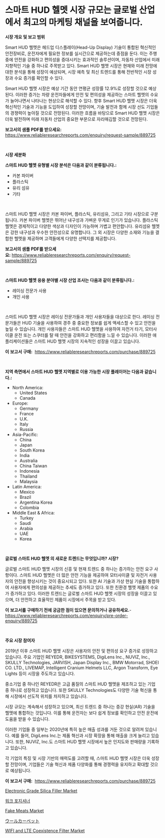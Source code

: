 <p><h1>스마트 HUD 헬멧 시장 규모는 글로벌 산업에서 최고의 마케팅 채널을 보여줍니다.</h1></p><p><strong>시장 개요 및 보고 범위</strong></p>
<p><p>Smart HUD 헬멧은 헤드업 디스플레이(Head-Up Display) 기술이 통합된 혁신적인 안전장비로, 운전자에게 필요한 정보를 실시간으로 제공하는데 중점을 둔다. 이는 주행 중에 안전을 강화하고 편의성을 증대시키는 효과적인 솔루션이며, 자동차 산업에서 미래 지향적인 기술 중 하나로 주목받고 있다. Smart HUD 헬멧 시장은 현재와 미래 전망에 대한 분석을 통해 성장이 예상되며, 시장 예측 및 최신 트렌드를 통해 전반적인 시장 성장과 수요 증가를 확인할 수 있다.</p><p>Smart HUD 헬멧 시장은 예상 기간 동안 연평균 성장률 12.9%로 성장할 것으로 예상된다. 이러한 증가는 차량 운전자들에게 안전 및 편의성을 제공하는 스마트 헬멧의 수요가 늘어나면서 나타나는 현상으로 해석할 수 있다. 향후 Smart HUD 헬멧 시장은 더욱 혁신적인 기술과 기능을 도입하여 성장할 전망이며, 기술 발전과 함께 시장 선도 기업들의 경쟁력이 높아질 것으로 전망된다. 이러한 흐름을 바탕으로 Smart HUD 헬멧 시장은 더욱 발전하며 미래 자동차 산업의 중요한 부문으로 자리매김할 것으로 전망된다.</p></p>
<p><strong>보고서의 샘플 PDF를 받으세요:</strong> <a href="https://www.reliableresearchreports.com/enquiry/request-sample/889725">https://www.reliableresearchreports.com/enquiry/request-sample/889725</a></p>
<p>&nbsp;</p>
<p><strong>시장 세분화</strong></p>
<p><strong>스마트 HUD 헬멧 유형별 시장 분석은 다음과 같이 분류됩니다.:</strong></p>
<p><ul><li>카본 파이버</li><li>플라스틱</li><li>유리 섬유</li><li>기타</li></ul></p>
<p>&nbsp;</p>
<p><p>스마트 HUD 헬멧 시장은 카본 파이버, 플라스틱, 유리섬유, 그리고 기타 시장으로 구분됩니다. 카본 파이버 헬멧은 뛰어난 내구성과 가벼운 무게로 인기가 있습니다. 플라스틱 헬멧은 경제적이고 다양한 색상과 디자인이 가능하며 가볍고 편안합니다. 유리섬유 헬멧은 강한 내구성과 우수한 안전성으로 유명합니다. 그 외 시장은 다양한 소재와 기능을 결합한 헬멧을 제공하며 고객들에게 다양한 선택지를 제공합니다.</p></p>
<p><strong>보고서의 샘플 PDF를 받으세요:</strong>&nbsp;<a href="https://www.reliableresearchreports.com/enquiry/request-sample/889725">https://www.reliableresearchreports.com/enquiry/request-sample/889725</a></p>
<p>&nbsp;</p>
<p><strong> 스마트 HUD 헬멧 응용 분야별 시장 산업 조사는 다음과 같이 분류됩니다.:</strong></p>
<p><ul><li>레이싱 전문가 사용</li><li>개인 사용</li></ul></p>
<p>&nbsp;</p>
<p><p>스마트 HUD 헬멧 시장은 레이싱 전문가들과 개인 사용자들을 대상으로 한다. 레이싱 전문가들은 HUD 기술을 사용하여 경주 중 중요한 정보를 쉽게 액세스할 수 있고 안전을 높일 수 있습니다. 개인 사용자들은 스마트 HUD 헬멧을 사용하여 자전거 타기, 모터사이클 운전 또는 스쿠터를 탈 때 안전을 강화하고 편리함을 느낄 수 있습니다. 이러한 애플리케이션들은 스마트 HUD 헬멧 시장의 지속적인 성장을 이끌고 있습니다.</p></p>
<p><strong>이 보고서 구매:</strong>&nbsp; <a href="https://www.reliableresearchreports.com/purchase/889725">https://www.reliableresearchreports.com/purchase/889725</a></p>
<p>&nbsp;</p>
<p><strong>지역 측면에서 스마트 HUD 헬멧 지역별로 이용 가능한 시장 플레이어는 다음과 같습니다.:</strong></p>
<p><ul>
    <li>
        North America:
        <ul>
            <li>United States</li>
            <li>Canada</li>
        </ul>
    </li>
    <li>
        Europe:
        <ul>
            <li>Germany</li>
            <li>France</li>
            <li>U.K.</li>
            <li>Italy</li>
            <li>Russia</li>
        </ul>
    </li>
    <li>
        Asia-Pacific:
        <ul>
            <li>China</li>
            <li>Japan</li>
            <li>South Korea</li>
            <li>India</li>
            <li>Australia</li>
            <li>China Taiwan</li>
            <li>Indonesia</li>
            <li>Thailand</li>
            <li>Malaysia</li>
        </ul>
    </li>
    <li>
        Latin America:
        <ul>
            <li>Mexico</li>
            <li>Brazil</li>
            <li>Argentina Korea</li>
            <li>Colombia</li>
        </ul>
    </li>
    <li>
        Middle East & Africa:
        <ul>
            <li>Turkey</li>
            <li>Saudi</li>
            <li>Arabia</li>
            <li>UAE</li>
            <li>Korea</li>
        </ul>
    </li>
    </ul></p>
<p>&nbsp;</p>
<p><strong>글로벌 스마트 HUD 헬멧 의 새로운 트렌드는 무엇입니까? 시장?</strong></p>
<p><p>글로벌 스마트 HUD 헬멧 시장의 신흥 및 현재 트렌드 중 하나는 증가하는 안전 요구 사항이다. 스마트 HUD 헬멧은 더 많은 안전 기능을 제공하여 모터사이클 및 자전거 사용자의 안전을 향상시키는 것이 중요시되고 있다. 또한 AI 기술과 가상 현실 기술을 통합하여 사용자에게 편의성을 제공하는 추세도 증가하고 있다. 또한 친환경 헬멧 제품의 수요가 증가하고 있다. 이러한 트렌드는 글로벌 스마트 HUD 헬멧 시장의 성장을 이끌고 있으며, 더 안전하고 효율적인 제품이 시장에서 주목을 받고 있다.</p></p>
<p><strong>이 보고서를 구매하기 전에 궁금한 점이 있으면 문의하거나 공유하세요.</strong>- <a href="https://www.reliableresearchreports.com/enquiry/pre-order-enquiry/889725">https://www.reliableresearchreports.com/enquiry/pre-order-enquiry/889725</a></p>
<p>&nbsp;</p>
<p><strong>주요 시장 참여자</strong></p>
<p><p>2019년 이후 스마트 HUD 헬멧 시장은 사용자의 안전 및 편의성 요구 증가로 성장하고 있습니다. 주요 기업인 REYEDR, BIKESYSTEMS, DigiLens Inc., NUVIZ, Inc., SKULLY Technologies, JARVISH, Japan Display Inc., BMW Motorrad, SHOEI CO. LTD., LIVEMAP, Intelligent Cranium Helmets LLC, Argon Transform, Eye Lights 등이 시장을 주도하고 있습니다.</p><p>중소기업 중 하나인 REYEDR은 고급 품질의 스마트 HUD 헬멧을 제조하고 있는 기업 중 하나로 성장하고 있습니다. 또한 SKULLY Technologies도 다양한 기술 혁신을 통해 시장에서 선도적 위치를 차지하고 있습니다.</p><p>시장 규모는 계속해서 성장하고 있으며, 최신 트렌드 중 하나는 증강 현실(AR) 기술을 헬멧에 통합하는 것입니다. 이를 통해 운전자는 보다 쉽게 정보를 확인하고 안전 운전에 도움을 받을 수 있습니다.</p><p>이러한 기업들 중 일부는 2020년에 특히 높은 매출 성과를 거둔 것으로 알려져 있습니다. 예를 들어, DigiLens Inc.는 제품 혁신과 시장 확장을 통해 매출을 크게 늘리고 있습니다. 또한, NUVIZ, Inc.도 스마트 HUD 헬멧 시장에서 높은 인지도와 판매량을 기록하고 있습니다.</p><p>각 기업의 특징 및 시장 기반의 매력도를 고려할 때, 스마트 HUD 헬멧 시장은 더욱 성장할 전망이며, 기업들은 기술 혁신과 제품 다양화를 통해 경쟁력을 유지하고 확대할 것으로 예상됩니다.</p></p>
<p><strong>이 보고서 구매:</strong>&nbsp;&nbsp;<a href="https://www.reliableresearchreports.com/purchase/889725">https://www.reliableresearchreports.com/purchase/889725</a></p>
<p><p><a href="https://github.com/mabutironaldo/Market-Research-Report-List-3/blob/main/electronic-grade-silica-filler-market.md">Electronic Grade Silica Filler Market</a></p><p><a href="https://medium.com/@lucianmaluan2022/%EC%9E%91%EC%97%85-%ED%8F%AC%EC%A7%80%EC%85%94%EB%84%88-%EC%8B%9C%EC%9E%A5-%EC%8B%9C%EC%9E%A5-%EC%A0%90%EC%9C%A0%EC%9C%A8-%EC%8B%9C%EC%9E%A5-%ED%8A%B8%EB%A0%8C%EB%93%9C-%EB%B0%8F-%EB%AF%B8%EB%9E%98-%EC%84%B1%EC%9E%A5-%ED%83%90%EC%83%89-460a0a96eeec">워크 포지셔너</a></p><p><a href="https://issuu.com/reportprime-2/docs/fake-meats-market-size-2030.pptx">Fake Meats Market</a></p><p><a href="https://github.com/ihabdkwlxs948/Market-Research-Report-List-1/blob/main/77032362491.md">ウールカーペット</a></p><p><a href="https://issuu.com/reportprime-2/docs/wifi-and-lte-coexistence-filter-market-size-2030.p">WIFI and LTE Coexistence Filter Market</a></p></p>
